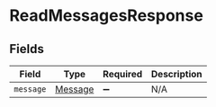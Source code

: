 # ReadMessagesResponse


## Fields

| Field                                     | Type                                      | Required                                  | Description                               |
| ----------------------------------------- | ----------------------------------------- | ----------------------------------------- | ----------------------------------------- |
| `message`                                 | [Message](../../models/shared/message.md) | :heavy_minus_sign:                        | N/A                                       |